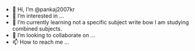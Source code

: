- 👋 Hi, I’m @pankaj2007kr
- 👀 I’m interested in ...
- 🌱 I’m currently learning not a specific subject write bow I am studying combined subjects.
- 💞️ I’m looking to collaborate on ...
- 📫 How to reach me ...

<!---
pankaj2007kr/pankaj2007kr is a ✨ special ✨ repository because its `README.md` (this file) appears on your GitHub profile.
You can click the Preview link to take a look at your changes.
--->
